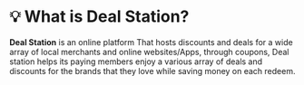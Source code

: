 # 💡 What is Deal Station?

**Deal Station** is an online platform That hosts discounts and deals for a wide array of local merchants and online websites/Apps, through coupons, Deal station helps its paying members enjoy a various array of deals and discounts for the brands that they love while saving money on each redeem.
